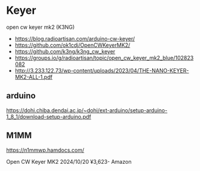 # Keyer

open cw keyer mk2 (K3NG)
- https://blog.radioartisan.com/arduino-cw-keyer/
- https://github.com/ok1cdj/OpenCWKeyerMK2/
- https://github.com/k3ng/k3ng_cw_keyer
- https://groups.io/g/radioartisan/topic/open_cw_keyer_mk2_blue/102823082
- http://3.233.122.73/wp-content/uploads/2023/04/THE-NANO-KEYER-MK2-ALL-1.pdf

## arduino
https://dohi.chiba.dendai.ac.jp/~dohi/ext-arduino/setup-arduino-1_8_1/download-setup-arduino.pdf

## M1MM
https://n1mmwp.hamdocs.com/
 
Open CW Keyer MK2 
2024/10/20 ¥3,623- Amazon
